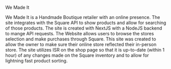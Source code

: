 We Made It

We Made It is a Handmade Boutique retailer with an online presence. The site integrates with the Square API to show products and allow for searching of those products. The site is created with NextJS with a NodeJS backend to mange API requests. The Website allows users to browse the stores selection and make purchases through Square. This site was created to allow the owner to make sure their online store reflected their in-person store. The site utilizes ISR on the shop page so that it is up-to-date (within 1 hour) of any changes made on the Square inventory and to allow for lightning fast product sorting.
